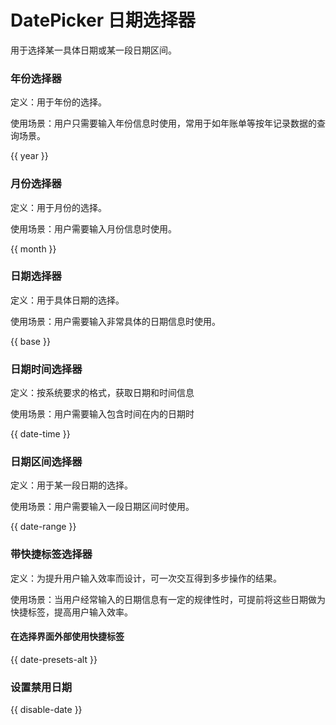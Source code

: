 # DatePicker 日期选择器

用于选择某一具体日期或某一段日期区间。

### 年份选择器

定义：用于年份的选择。

使用场景：用户只需要输入年份信息时使用，常用于如年账单等按年记录数据的查询场景。

{{ year }}

### 月份选择器

定义：用于月份的选择。

使用场景：用户需要输入月份信息时使用。

{{ month }}

### 日期选择器

定义：用于具体日期的选择。

使用场景：用户需要输入非常具体的日期信息时使用。

{{ base }}
### 日期时间选择器

定义：按系统要求的格式，获取日期和时间信息

使用场景：用户需要输入包含时间在内的日期时

{{ date-time }}

<!-- ### 年份区间选择器

定义：用于某一段年份的选择。

使用场景：用户需要输入一段年份区间时使用。

{{ year-range }} -->

<!-- ### 月份区间选择器

定义：用于某一段月份的选择。

使用场景：用户需要输入一段月份区间时使用。

{{ month-range }} -->

### 日期区间选择器

定义：用于某一段日期的选择。

使用场景：用户需要输入一段日期区间时使用。

{{ date-range }}

### 带快捷标签选择器

定义：为提升用户输入效率而设计，可一次交互得到多步操作的结果。

使用场景：当用户经常输入的日期信息有一定的规律性时，可提前将这些日期做为快捷标签，提高用户输入效率。

#### 在选择界面外部使用快捷标签

{{ date-presets-alt }}

### 设置禁用日期

{{ disable-date }}
